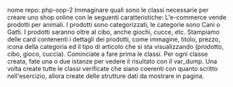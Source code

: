 nome repo: php-oop-2
Immaginare quali sono le classi necessarie per creare uno shop online con le seguenti caratteristiche:
L'e-commerce vende prodotti per animali.
I
 prodotti sono categorizzati, le categorie sono Cani o Gatti.
I prodotti saranno oltre al cibo, anche giochi, cucce, etc.
Stampiamo delle card contenenti i dettagli dei prodotti, come immagine, titolo, prezzo, icona della categoria ed il tipo di articolo che si sta visualizzando (prodotto, cibo, gioco, cuccia).
Cominciate a fare prima le classi. Per ogni classe creata, fate una o due istanze per vedere il risultato con il var_dump. Una volta create tutte le classi verificate che siano coerenti con quanto scritto nell'esercizio, allora create delle strutture dati da mostrare in pagina.